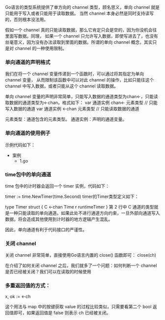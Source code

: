 Go语言的类型系统提供了单方向的 channel 类型，顾名思义，单向 channel 就是只能用于写入或者只能用于读取数据。
当然 channel 本身必然是同时支持读写的，否则根本没法用。

假如一个 channel 真的只能读取数据，那么它肯定只会是空的，因为你没机会往里面写数据。同理，
如果一个 channel 只允许写入数据，即使写进去了，也没有丝毫意义，因为没有办法读取到里面的数据。所谓的单向 channel 概念，其实只是对 channel 的一种使用限制。

### 单向通道的声明格式

我们在将一个 channel 变量传递到一个函数时，可以通过将其指定为单向 channel 变量，
从而限制该函数中可以对此 channel 的操作，比如只能往这个 channel 中写入数据，或者只能从这个 channel 读取数据。

单向 channel 变量的声明非常简单，只能写入数据的通道类型为chan<-，只能读取数据的通道类型为<-chan，格式如下：
var 通道实例 chan<- 元素类型    // 只能写入数据的通道
var 通道实例 <-chan 元素类型    // 只能读取数据的通道

元素类型：通道包含的元素类型。
通道实例：声明的通道变量。

### 单向通道的使用例子
示例代码如下：
 + 案例
    * 1.go 

### time包中的单向通道

time 包中的计时器会返回一个 timer 实例，代码如下：

timer := time.NewTimer(time.Second)
timer的Timer类型定义如下：

type Timer struct {
    C <-chan Time
    r runtimeTimer
}
第 2 行中 C 通道的类型就是一种只能读取的单向通道。如果此处不进行通道方向约束，一旦外部向通道写入数据，将会造成其他使用到计时器的地方逻辑产生混乱。

因此，单向通道有利于代码接口的严谨性。    


### 关闭 channel

关闭 channel 非常简单，直接使用Go语言内置的 close() 函数即可：
close(ch)

在介绍了如何关闭 channel 之后，我们就多了一个问题：如何判断一个 channel 是否已经被关闭？我们可以在读取的时候使用

### 多重返回值的方式：

x, ok := <-ch

这个用法与 map 中的按键获取 value 的过程比较类似，只需要看第二个 bool 返回值即可，如果返回值是 false 则表示 ch 已经被关闭。